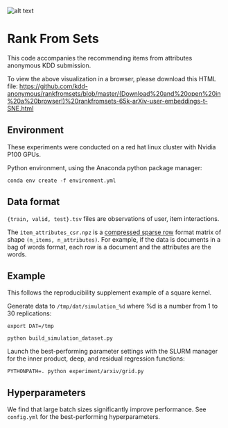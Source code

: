 ![alt text](https://github.com/kdd-anonymous/rankfromsets/raw/master/arxiv_user_embeddings_tsne.png)

# Rank From Sets

This code accompanies the recommending items from attributes anonymous KDD submission.

To view the above visualization in a browser, please download this HTML file: https://github.com/kdd-anonymous/rankfromsets/blob/master/(Download%20and%20open%20in%20a%20browser!)%20rankfromsets-65k-arXiv-user-embeddings-t-SNE.html

## Environment

These experiments were conducted on a red hat linux cluster with Nvidia P100
GPUs.

Python environment, using the Anaconda python package manager:
```
conda env create -f environment.yml
```

## Data format
`{train, valid, test}.tsv` files are observations of user, item interactions.

The `item_attributes_csr.npz` is a [compressed sparse row](https://docs.scipy.org/doc/scipy/reference/generated/scipy.sparse.csr_matrix.html) format matrix of shape `(n_items, n_attributes)`. For example, if the data is documents in a bag of words format, each row is a document and the attributes are the words.

## Example

This follows the reproducibility supplement example of a square kernel.

Generate data to `/tmp/dat/simulation_%d` where %d is a number from 1 to 30 replications:

```
export DAT=/tmp
```

```
python build_simulation_dataset.py
```

Launch the best-performing parameter settings with the SLURM manager for the inner product, deep, and residual regression functions:

```
PYTHONPATH=. python experiment/arxiv/grid.py
```

## Hyperparameters

We find that large batch sizes significantly improve performance. See `config.yml` for the best-performing hyperparameters.
